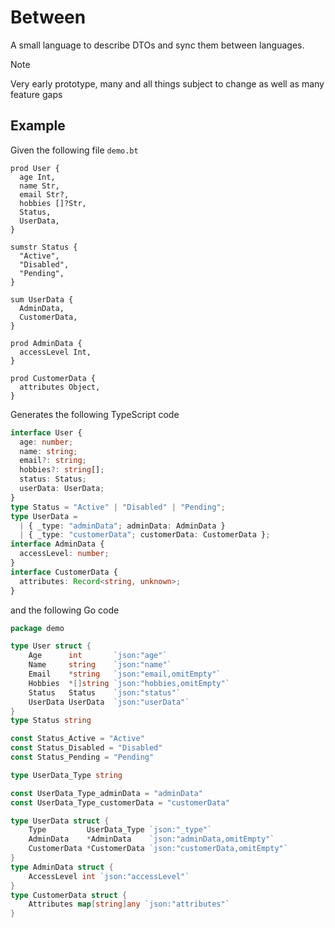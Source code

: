 # Between

A small language to describe DTOs and sync them between languages.

> [!NOTE]  
> Very early prototype, many and all things subject to change as well as many feature gaps

## Example

Given the following file `demo.bt`

```bt
prod User {
  age Int,
  name Str,
  email Str?,
  hobbies []?Str,
  Status,
  UserData,
}

sumstr Status {
  "Active",
  "Disabled",
  "Pending",
}

sum UserData {
  AdminData,
  CustomerData,
}

prod AdminData {
  accessLevel Int,
}

prod CustomerData {
  attributes Object,
}
```

Generates the following TypeScript code

```ts
interface User {
  age: number;
  name: string;
  email?: string;
  hobbies?: string[];
  status: Status;
  userData: UserData;
}
type Status = "Active" | "Disabled" | "Pending";
type UserData =
  | { _type: "adminData"; adminData: AdminData }
  | { _type: "customerData"; customerData: CustomerData };
interface AdminData {
  accessLevel: number;
}
interface CustomerData {
  attributes: Record<string, unknown>;
}
```

and the following Go code

```go
package demo

type User struct {
	Age      int       `json:"age"`
	Name     string    `json:"name"`
	Email    *string   `json:"email,omitEmpty"`
	Hobbies  *[]string `json:"hobbies,omitEmpty"`
	Status   Status    `json:"status"`
	UserData UserData  `json:"userData"`
}
type Status string

const Status_Active = "Active"
const Status_Disabled = "Disabled"
const Status_Pending = "Pending"

type UserData_Type string

const UserData_Type_adminData = "adminData"
const UserData_Type_customerData = "customerData"

type UserData struct {
	Type         UserData_Type `json:"_type"`
	AdminData    *AdminData    `json:"adminData,omitEmpty"`
	CustomerData *CustomerData `json:"customerData,omitEmpty"`
}
type AdminData struct {
	AccessLevel int `json:"accessLevel"`
}
type CustomerData struct {
	Attributes map[string]any `json:"attributes"`
}
```
